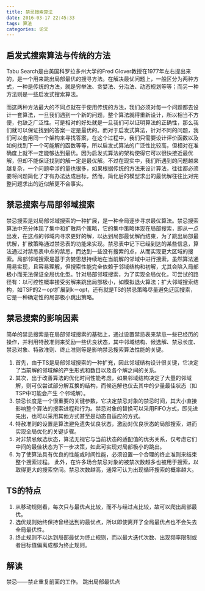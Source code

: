 ```yaml
---
title: 禁忌搜索算法
date: 2016-03-17 22:45:33
tags: 算法
categories: 论文
---
```


## 启发式搜索算法与传统的方法
Tabu Search是由美国科罗拉多州大学的Fred Glover教授在1977年左右提出来的，是一个用来跳出局部最优的搜寻方法。在解决最优问题上，一般区分为两种方式，一种是传统的方法，就是穷举法、贪婪法、分治法、动态规划等等；而另一种方法则是一些启发式搜索算法。
<!--more-->而这两种方法最大的不同点就在于使用传统的方法，我们必须对每一个问题都去设计一套算法，一旦我们遇到一个新的问题，整个算法就得重新设计，所以相当不方便，也缺乏广泛性。可是相对的好处就是一旦我们可以证明算法的正确性，那么我们就可以保证找到的答案一定是最优的。而对于启发式算法，针对不同的问题，我们可以套用同一个架构来寻找答案，在这个过程中，我们只需要设计评价函数以及如何找到下一个可能解的函数等等，所以启发式算法的广泛性比较高，但相对在准确度上就不一定能够达到最优。因为启发式算法的架构使得它可以很快接近最优解，但却不能保证找到的解一定是最优解。不过在现实中，我们所遇到的问题越来越复杂，一个问题牵涉的量也很多，如果根据传统的方法来设计算法，往往都必须要将问题简化了才有办法达成目标，然而，简化后的模型求出的最优解往往比对完整问题求出的近似解更不合事实。
## 禁忌搜索与局部邻域搜索
禁忌搜索是对局部邻域搜索的一种扩展，是一种全局逐步寻求最优算法。禁忌搜索算法中充分体现了集中和扩散两个策略，它的集中策略体现在局部搜索，即从一点出发，在这点的邻域内寻求更好的解，以达到局部最优解而结束，为了跳出局部最优解，扩散策略通过禁忌表的功能来实现。禁忌表中记下已经到达的某些信息，算法通过对禁忌表中点的禁忌，而达到一些没有搜索的点，从而实现更大区域的搜索。局部邻域搜索是基于贪婪思想持续地在当前解的邻域中进行搜索，虽然算法通用易实现，且容易理解，但搜索性能完全依赖于邻域结构和初解，尤其会陷入局部极小而无法保证全局优化型。针对局部邻域搜索，为了实现全局优化，可尝试的路径有：以可控性概率接受劣解来跳出局部极小，如模拟退火算法；扩大邻域搜索结构，如TSP的2－opt扩展到k－opt，还有就是TS的禁忌策略尽量避免迂回搜索，它是一种确定性的局部极小跳出策略。
## 禁忌搜索的影响因素
简单的禁忌搜索是在局部邻域搜索的基础上，通过设置禁忌表来禁忌一些已经历的操作，并利用特赦准则来奖励一些优良状态，其中邻域结构、候选解、禁忌长度、禁忌对象、特赦准则、终止准则等是影响禁忌搜索算法性能的关键。
 1. 首先，由于TS是局部邻域搜索的一种扩充，因此邻域结构设计很关键，它决定了当前解的邻域解的产生形式和数目以及各个解之间的关系。
 2. 其次，出于改善算法的优化时间性能考虑，如果邻域结构决定了大量的邻域解，则可仅尝试部分解互换的结构，而候选解也仅去其中的少量最佳状态（如TSP中可能会产生 个邻域解）。
 3. 禁忌长度是一个很重要的关键参数，它决定禁忌对象的禁忌时间，其大小直接影响整个算法的搜索进程和行为。禁忌对象的替换可以采用FIFO方式，即先进先出，也可以采用其他方式甚至是动态自适应的方式。
 4. 特赦准则的设置是算法避免遗失优良状态，激励对优良状态的局部搜索，进而实现全局优化的关键步骤。
 5. 对非禁忌候选状态，算法无视它与当前状态的适配值的优劣关系，仅考虑它们中间的最佳状态为下一步决策，如此可实现对局部极小的跳出。
 6. 为了使算法具有优良的性能或时间性能，必须设置一个合理的终止准则来结束整个搜索过程。
此外，在许多场合禁忌对象的被禁次数越多也被用于搜索，以取得更大的搜索空间。禁忌次数越高，通常可认为出现循环搜索的概率越大。
## TS的特点
 1. 从移动规则看，每次只与最优点比较，而不与经过点比较，故可以爬出局部最优。
 2. 选优规则始终保持曾经达到的最优点，所以即使离开了全局最优点也不会失去全局最优性。
 3. 终止规则不以达到局部最优为终止规则，而以最大迭代次数、出现频率限制或者目标值偏离成都为终止规则。
## 解读
禁忌——禁止重复前面的工作。
跳出局部最优点